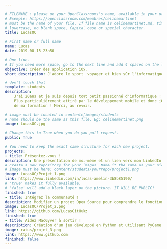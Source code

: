 ```yaml
---

# FILENAME : please ue your OpenClassrooms's name, available in your url.
# Exemple: https://openclassroom.com/membres/celinemartinet
# must be the name of your file. If file name is celinemartinet.md, title is celinemartinet.
# lowercase, no blank space, Capital case or special character.
title: LucasOC

# First name or full name
name: Lucas
date: 2019-08-15 23h50

# One line.
# If you need more space, go to the next line and add 4 spaces on the left, as in 'description'.
objective: Créer des application iOS.
short_description: J'adore le sport, voyager et bien sûr l'informatique. J'espère un jour donner des conseils à mon mentor.

# don't touch that
template: students
description:
	J'ai 20ans et je suis depuis tout petit passionné d'informatique ! 
	Plus particulièrement attiré par le développement mobile et donc iOS, je vise à pouvoir pirater tous les téléphones Apple à la fin
	de ma formation ! Merci, au revoir.

# image must be located in contente/images/students
# name should be the same as this file. Eg: celinemartinet.png
image: LucasOC.jpg

# Change this to True when you do you pull request.
public: True

# You need to keep the exact same structure for each new project.
projects:
- title: Présentez-vous !
description: Une présentation de moi-même et un lien vers mon LinkedIn.
# Create a new repository for your images. Name it the same as your nickname and profile picture.
# Image must be here: content/students/yourrepo/project1.png
image: LucasOC/Projet_1.png
link: https://www.linkedin.com/in/lucas-amelin-3b8b85190/
# 'true' makes it fully available.
# 'false' will add a black layer on the picture. IT WILL BE PUBLIC!
finished: true
- title: Intégrez la communauté !
description: Modifier un projet Open Source pour comprendre le fonctionnement de Git, de Github et des pull requests.
image: LucasOC/Projet_2.png
link: https://github.com/LucasGitHubz
finished: true
- title: Aidez MacGyver à sortir !
description: Création d'un jeu développé en Python et utilisant PyGame.
image: ratus/projet_3.png
link: https://www.github.com
finished: false
---
```


